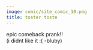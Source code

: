 ```yaml
---
image: comic/site_comic_10.png
title: toster toste
---
```

epic comeback prank!!  
(i didnt like it :( -bluby)
